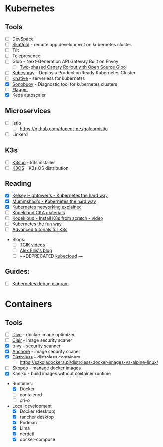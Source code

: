 # Kubernetes
## Tools
* [ ] DevSpace
* [ ] [Skaffold](https://skaffold.dev/) - remote app development on kubernetes cluster.
* [ ] Tilt
* [ ] Telepresence
* [ ] Gloo - Next-Generation API Gateway Built on Envoy 
  * [ ] [Two-phased Canary Rollout with Open Source Gloo](https://kubernetes.io/blog/2020/04/two-phased-canary-rollout-with-gloo/)
* [ ] [Kubespray](https://github.com/kubernetes-sigs/kubespray) - Deploy a Production Ready Kubernetes Cluster
* [ ] [Knative](https://knative.dev/) - serverless for kubernetes
* [x] [Sonobuoy](https://sonobuoy.io) - Diagnostic tool for kubernetes clusters
* [ ] [Flagger](https://github.com/fluxcd/flagger)
* [x] Keda autoscaler

## Microservices
* [ ] Istio
  * [ ] https://github.com/docent-net/golearnistio
* [ ] Linkerd

## K3s
* [ ] [K3sup](https://k3sup.dev/) - k3s installer
* [ ] [K3OS](https://k3os.io/) - K3s OS distribution

## Reading
* [x] [Kelsey Hightower's - Kubernetes the hard way](https://github.com/kelseyhightower/kubernetes-the-hard-way)
* [x] [Mummshad's - Kubernetes the hard way](https://github.com/mmumshad/kubernetes-the-hard-way)
* [x] [Kubernetes networking explained](https://learnk8s.io/kubernetes-network-packets)
* [ ] [Kodekloud CKA materials](https://github.com/kodekloudhub/certified-kubernetes-administrator-course)
* [ ] [Kodekloud - Install K8s from scratch - video](https://www.youtube.com/watch?v=uUupRagM7m0&list=PL2We04F3Y_41jYdadX55fdJplDvgNGENo)
* [ ] [Kubernetes the fun way](https://github.com/danacr/Kubernetes-The-Fun-Way)
* [ ] [Advanced tutorials for K8s](https://techbeacon.com/enterprise-it/47-advanced-tutorials-mastering-kubernetes)
* Blogs:
  * [ ] [TGIK videos](https://github.com/vmware-tanzu/tgik/blob/master/playlist.md)
  * [ ] [Alex Ellis's blog](https://blog.alexellis.io/)
  * [ ] ~~DEPRECATED [kubecloud](https://kubecloud.io/) ~~
## Guides:
* [ ] [Kubernetes debug diagram](https://learnk8s.io/a/f65ffe9f61de0f4a417f7a05306edd4c.png)


# Containers
## Tools
* [ ] [Dive](https://github.com/wagoodman/dive) - docker image optimizer
* [ ] [Clair](https://coreos.com/quay-enterprise/docs/latest/clair.html) - image security scaner
* [x] trivy - security scanner
* [x] [Anchore](https://docs.anchore.com/current/docs/engine/engine_installation/) - image security scaner
* [x] [Distroless](https://github.com/GoogleContainerTools/distroless/blob/master/README.md) - distroless containers
  * [ ] https://szkoladockera.pl/distroless-docker-images-vs-alpine-linux/
* [ ] [Skopeo](https://github.com/containers/skopeo) - manage docker images
* [x] Kaniko - build images without container runtime
* Runtimes:
  * [x] Docker
  * [ ] contaienrd
  * [ ] cri-o
* Local development
  * [x] Docker (desktop)
  * [x] rancher desktop
  * [x] Podman
  * [x] Lima
  * [x] nerdctl
  * [x] docker-compose
